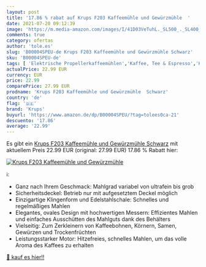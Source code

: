 ```yaml
---
layout: post
title: '17.86 % rabat auf Krups F203 Kaffeemühle und Gewürzmühle  '
date: 2021-07-20 09:12:39
image: 'https://m.media-amazon.com/images/I/41D03VeTuhL._SL500_._SL400_.jpg'
comments: true
category: ofertas
author: 'tole.es'
slug: 'B00004SPEU-de Krups F203 Kaffeemühle und Gewürzmühle Schwarz'
sku: 'B00004SPEU-de'
tags: [ 'Elektrische Propellerkaffeemühlen','Kaffee, Tee & Espresso','Kaffeemühlen','Küche, Haushalt & Wohnen','Küche, Kochen & Backen','krups', ]
actualPrice: 22.99 EUR
currency: EUR
price: 22.99
comparePrice: 27.99 EUR
prodname: 'Krups F203 Kaffeemühle und Gewürzmühle  Schwarz'
country: 'de'
flag: '🇩🇪'
brand: 'Krups'
buyurl: 'https://www.amazon.de/dp/B00004SPEU/?tag=tolees0ca-21'
descuento: '17.86'
average: '22.99'
---
```


Es gibt ein [Krups F203 Kaffeemühle und Gewürzmühle  Schwarz](https://www.amazon.de/dp/B00004SPEU/?tag=tolees0ca-21) mit aktuellem Preis 22.99 EUR (original: 27.99 EUR) 17.86 % Rabatt hier:

[![Krups F203 Kaffeemühle und Gewürzmühle  ](https://m.media-amazon.com/images/I/41D03VeTuhL._SL500_._SL400_.jpg)](https://www.amazon.de/dp/B00004SPEU/?tag=tolees0ca-21)

ℹ️:

- Ganz nach Ihrem Geschmack: Mahlgrad variabel von ultrafein bis grob
- Sicherheitsdeckel: Betrieb nur mit aufgesetztem Deckel möglich
- Einzigartige Klingenform und Edelstahlschale: Schnelles und regelmäßiges Mahlen
- Elegantes, ovales Design mit hochwertigen Messern: Effizientes Mahlen und einfaches Ausschütten des Mahlguts dank des Behälters
- Vielseitig: Zum Zerkleinern von Kaffeebohnen, Körnern, Samen, Gewürzen und Trockenfrüchten
- Leistungsstarker Motor: Hitzefreies, schnelles Mahlen, um das volle Aroma des Kaffees zu erhalten

[🛒 kauf es hier!!](https://www.amazon.de/dp/B00004SPEU/?tag=tolees0ca-21)

